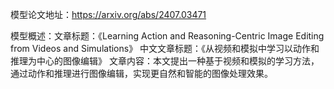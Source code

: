 模型论文地址：https://arxiv.org/abs/2407.03471

模型概述：文章标题：《Learning Action and Reasoning-Centric Image Editing from Videos and Simulations》
中文文章标题：《从视频和模拟中学习以动作和推理为中心的图像编辑》
文章内容：本文提出一种基于视频和模拟的学习方法，通过动作和推理进行图像编辑，实现更自然和智能的图像处理效果。
